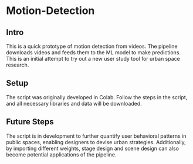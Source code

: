 # Motion-Detection

## Intro
This is a quick prototype of motion detection from videos. The pipeline downloads videos and feeds them to the ML model to make predictions. This is an initial attempt to try out a new user study tool for urban space research.

## Setup
The script was originally developed in Colab. Follow the steps in the script, and all necessary libraries and data will be downloaded.

## Future Steps
The script is in development to further quantify user behavioral patterns in public spaces, enabling designers to devise urban strategies. Additionally, by importing different weights, stage design and scene design can also become potential applications of the pipeline.
